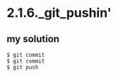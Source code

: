 # 2.1.6._git_pushin'

## my solution

```
$ git commit
$ git commit
$ git push
```

<!-- ## proposed solution -->
